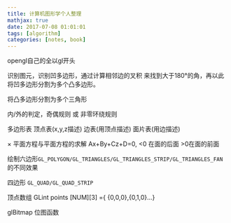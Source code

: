 ```yaml
---
title: 计算机图形学个人整理
mathjax: true
date: 2017-07-08 01:01:01
tags: [algorithm]
categories: [notes, book]
---
```


opengl自己的全以gl开头


识别图元，识别凹多边形，通过计算相邻边的叉积 来找到大于180°的角，再以此将凹多边形分割为多个凸多边形。

将凸多边形分割为多个三角形

内/外的判定，奇偶规则 或 非零环绕规则

多边形表 顶点表(x,y,z描述) 边表(用顶点描述) 面片表(用边描述)

× 平面方程与平面方程的求解 Ax+By+Cz+D=0, <0 在面的后面 >0在面的前面

绘制六边形`GL_POLYGON/GL_TRIANGLES/GL_TRIANGLES_STRIP/GL_TRIANGLES_FAN`的不同效果

四边形 `GL_QUAD/GL_QUAD_STRIP`

顶点数组 GLint points [NUM][3] ={ {0,0,0},{0,1,0}...}

glBitmap 位图函数

















